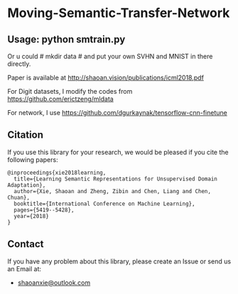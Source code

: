 # Moving-Semantic-Transfer-Network
## Usage: python smtrain.py
Or u could # mkdir data # and put your own SVHN and MNIST in there directly.


Paper is available at http://shaoan.vision/publications/icml2018.pdf 


For Digit datasets, I modify the codes from https://github.com/erictzeng/mldata

For network, I use https://github.com/dgurkaynak/tensorflow-cnn-finetune



## Citation
If you use this library for your research, we would be pleased if you cite the following papers:

```
@inproceedings{xie2018learning,
  title={Learning Semantic Representations for Unsupervised Domain Adaptation},
  author={Xie, Shaoan and Zheng, Zibin and Chen, Liang and Chen, Chuan},
  booktitle={International Conference on Machine Learning},
  pages={5419--5428},
  year={2018}
}
```

## Contact
If you have any problem about this library, please create an Issue or send us an Email at:
- shaoanxie@outlook.com
